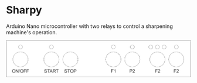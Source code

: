 # Sharpy
Arduino Nano microcontroller with two relays to control a sharpening machine's operation.

![Box Design](https://raw.githubusercontent.com/mdavid626/sharpy/main/docs/box-design.png)